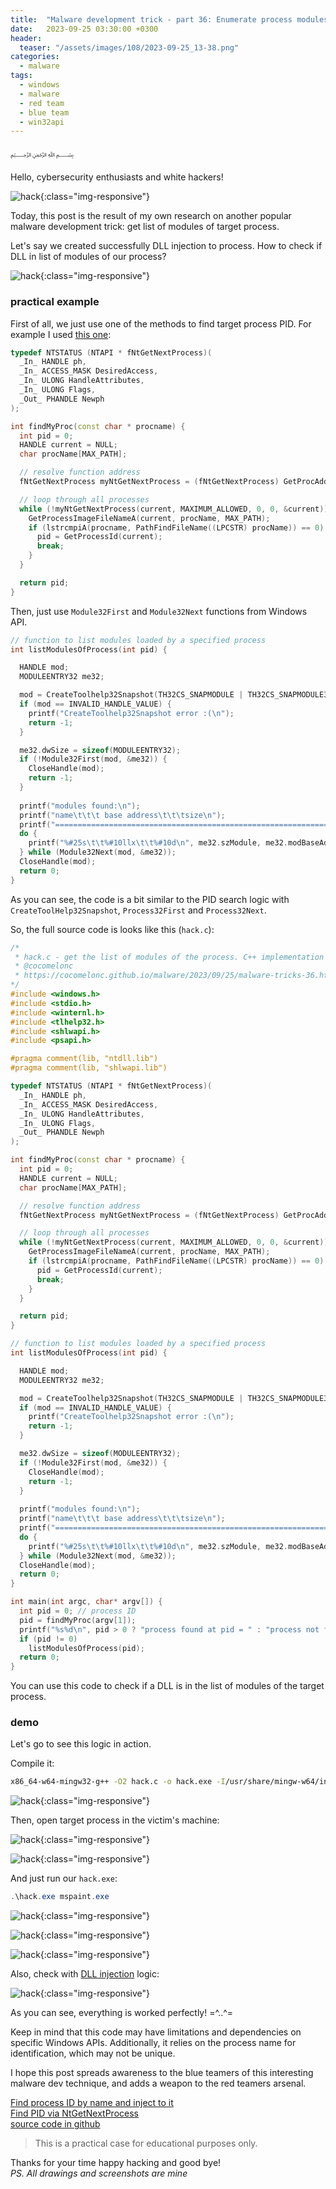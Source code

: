 ```yaml
---
title:  "Malware development trick - part 36: Enumerate process modules. Simple C++ example."
date:   2023-09-25 03:30:00 +0300
header:
  teaser: "/assets/images/108/2023-09-25_13-38.png"
categories:
  - malware
tags:
  - windows
  - malware
  - red team
  - blue team
  - win32api
---
```


﷽

Hello, cybersecurity enthusiasts and white hackers!        

![hack](/assets/images/108/2023-09-25_13-38.png){:class="img-responsive"}      

Today, this post is the result of my own research on another popular malware development trick: get list of modules of target process.     

Let's say we created successfully DLL injection to process. How to check if DLL in list of modules of our process?     

![hack](/assets/images/108/2023-09-25_13-10.png){:class="img-responsive"}      

### practical example

First of all, we just use one of the methods to find target process PID. For example I used [this one](/malware/2023/05/26/malware-tricks-30.html):     

```cpp
typedef NTSTATUS (NTAPI * fNtGetNextProcess)(
  _In_ HANDLE ph,
  _In_ ACCESS_MASK DesiredAccess,
  _In_ ULONG HandleAttributes,
  _In_ ULONG Flags,
  _Out_ PHANDLE Newph
);

int findMyProc(const char * procname) {
  int pid = 0;
  HANDLE current = NULL;
  char procName[MAX_PATH];

  // resolve function address
  fNtGetNextProcess myNtGetNextProcess = (fNtGetNextProcess) GetProcAddress(GetModuleHandle("ntdll.dll"), "NtGetNextProcess");

  // loop through all processes
  while (!myNtGetNextProcess(current, MAXIMUM_ALLOWED, 0, 0, &current)) {
    GetProcessImageFileNameA(current, procName, MAX_PATH);
    if (lstrcmpiA(procname, PathFindFileName((LPCSTR) procName)) == 0) {
      pid = GetProcessId(current);
      break;
    }
  }

  return pid;
}
```

Then, just use `Module32First` and `Module32Next` functions from Windows API.     

```cpp
// function to list modules loaded by a specified process
int listModulesOfProcess(int pid) {

  HANDLE mod;
  MODULEENTRY32 me32;

  mod = CreateToolhelp32Snapshot(TH32CS_SNAPMODULE | TH32CS_SNAPMODULE32, pid);
  if (mod == INVALID_HANDLE_VALUE) { 
    printf("CreateToolhelp32Snapshot error :(\n"); 
    return -1; 
  }

  me32.dwSize = sizeof(MODULEENTRY32); 
  if (!Module32First(mod, &me32)) {
    CloseHandle(mod);
    return -1;
  }
  
  printf("modules found:\n");
  printf("name\t\t\t base address\t\t\tsize\n");
  printf("=================================================================================\n");
  do {
    printf("%#25s\t\t%#10llx\t\t%#10d\n", me32.szModule, me32.modBaseAddr, me32.modBaseSize);
  } while (Module32Next(mod, &me32));
  CloseHandle(mod);
  return 0;
}
```

As you can see, the code is a bit similar to the PID search logic with `CreateToolHelp32Snapshot`, `Process32First` and `Process32Next`.      

So, the full source code is looks like this (`hack.c`):     

```cpp
/*
 * hack.c - get the list of modules of the process. C++ implementation
 * @cocomelonc
 * https://cocomelonc.github.io/malware/2023/09/25/malware-tricks-36.html
*/
#include <windows.h>
#include <stdio.h>
#include <winternl.h>
#include <tlhelp32.h>
#include <shlwapi.h>
#include <psapi.h>

#pragma comment(lib, "ntdll.lib")
#pragma comment(lib, "shlwapi.lib")

typedef NTSTATUS (NTAPI * fNtGetNextProcess)(
  _In_ HANDLE ph,
  _In_ ACCESS_MASK DesiredAccess,
  _In_ ULONG HandleAttributes,
  _In_ ULONG Flags,
  _Out_ PHANDLE Newph
);

int findMyProc(const char * procname) {
  int pid = 0;
  HANDLE current = NULL;
  char procName[MAX_PATH];

  // resolve function address
  fNtGetNextProcess myNtGetNextProcess = (fNtGetNextProcess) GetProcAddress(GetModuleHandle("ntdll.dll"), "NtGetNextProcess");

  // loop through all processes
  while (!myNtGetNextProcess(current, MAXIMUM_ALLOWED, 0, 0, &current)) {
    GetProcessImageFileNameA(current, procName, MAX_PATH);
    if (lstrcmpiA(procname, PathFindFileName((LPCSTR) procName)) == 0) {
      pid = GetProcessId(current);
      break;
    }
  }

  return pid;
}

// function to list modules loaded by a specified process
int listModulesOfProcess(int pid) {

  HANDLE mod;
  MODULEENTRY32 me32;

  mod = CreateToolhelp32Snapshot(TH32CS_SNAPMODULE | TH32CS_SNAPMODULE32, pid);
  if (mod == INVALID_HANDLE_VALUE) { 
    printf("CreateToolhelp32Snapshot error :(\n"); 
    return -1; 
  }

  me32.dwSize = sizeof(MODULEENTRY32); 
  if (!Module32First(mod, &me32)) {
    CloseHandle(mod);
    return -1;
  }
  
  printf("modules found:\n");
  printf("name\t\t\t base address\t\t\tsize\n");
  printf("=================================================================================\n");
  do {
    printf("%#25s\t\t%#10llx\t\t%#10d\n", me32.szModule, me32.modBaseAddr, me32.modBaseSize);
  } while (Module32Next(mod, &me32));
  CloseHandle(mod);
  return 0;
}

int main(int argc, char* argv[]) {
  int pid = 0; // process ID
  pid = findMyProc(argv[1]);
  printf("%s%d\n", pid > 0 ? "process found at pid = " : "process not found. pid = ", pid);
  if (pid != 0)
    listModulesOfProcess(pid);
  return 0;
}
```

You can use this code to check if a DLL is in the list of modules of the target process.      

### demo

Let's go to see this logic in action.      

Compile it:     

```bash
x86_64-w64-mingw32-g++ -O2 hack.c -o hack.exe -I/usr/share/mingw-w64/include/ -s -ffunction-sections -fdata-sections -Wno-write-strings -fno-exceptions -fmerge-all-constants -static-libstdc++ -static-libgcc -fpermissive -lshlwapi
```

![hack](/assets/images/108/2023-09-25_12-47_1.png){:class="img-responsive"}      

Then, open target process in the victim's machine:     

![hack](/assets/images/108/2023-09-25_12-40.png){:class="img-responsive"}      

![hack](/assets/images/108/2023-09-25_12-41.png){:class="img-responsive"}      

And just run our `hack.exe`:    

```powershell
.\hack.exe mspaint.exe
```

![hack](/assets/images/108/2023-09-25_12-41_1.png){:class="img-responsive"}      

![hack](/assets/images/108/2023-09-25_12-47.png){:class="img-responsive"}      

![hack](/assets/images/108/2023-09-25_12-44.png){:class="img-responsive"}      

Also, check with [DLL injection](/tutorial/2021/09/20/malware-injection-2.html) logic:    

![hack](/assets/images/108/2023-09-25_13-36.png){:class="img-responsive"}      

As you can see, everything is worked perfectly! =^..^=     

Keep in mind that this code may have limitations and dependencies on specific Windows APIs. Additionally, it relies on the process name for identification, which may not be unique.     

I hope this post spreads awareness to the blue teamers of this interesting malware dev technique, and adds a weapon to the red teamers arsenal.      

[Find process ID by name and inject to it](/pentest/2021/09/29/findmyprocess.html)     
[Find PID via NtGetNextProcess](/malware/2023/05/26/malware-tricks-30.html)     
[source code in github](https://github.com/cocomelonc/meow/tree/master/2023-09-25-malware-trick-36)           

> This is a practical case for educational purposes only.

Thanks for your time happy hacking and good bye!         
*PS. All drawings and screenshots are mine*       
